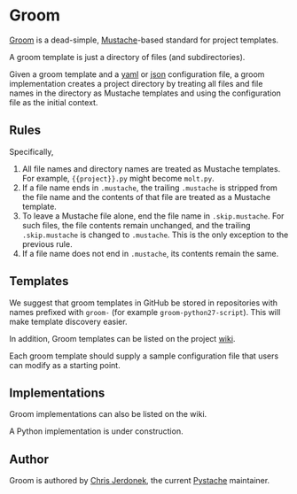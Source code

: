 Groom
=====

[Groom](https://github.com/cjerdonek/groom) is a dead-simple,
[Mustache](http://mustache.github.com/)-based standard for project templates.

A groom template is just a directory of files (and subdirectories).

Given a groom template and a [yaml](http://yaml.org/) or
[json](http://www.json.org/) configuration file,
a groom implementation creates a project directory by treating all files
and file names in the directory as Mustache templates and using the
configuration file as the initial context.


Rules
-----

Specifically,

1.  All file names and directory names are treated as Mustache templates.
    For example, `{{project}}.py` might become `molt.py`.
2.  If a file name ends in `.mustache`, the trailing `.mustache` is stripped
    from the file name and the contents of that file are treated as a
    Mustache template.
3.  To leave a Mustache file alone, end the file name in `.skip.mustache`.
    For such files, the file contents remain unchanged, and the trailing
    `.skip.mustache` is changed to `.mustache`.  This is the only exception
    to the previous rule.
4.  If a file name does not end in `.mustache`, its contents remain the same.


Templates
---------

We suggest that groom templates in GitHub be stored in repositories
with names prefixed with `groom-` (for example `groom-python27-script`).
This will make template discovery easier.

In addition, Groom templates can be listed on the project
[wiki](https://github.com/cjerdonek/groom/wiki).

Each groom template should supply a sample configuration file that users
can modify as a starting point.


Implementations
---------------

Groom implementations can also be listed on the wiki.

A Python implementation is under construction.


Author
------

Groom is authored by [Chris Jerdonek](https://github.com/cjerdonek), the
current [Pystache](https://github.com/defunkt/pystache) maintainer.
